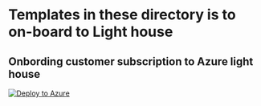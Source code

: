 # Templates in these directory is to on-board to Light house

## Onbording customer subscription to Azure light house

[![Deploy to Azure](https://aka.ms/deploytoazurebutton)](https://portal.azure.com/#create/Microsoft.Template/uri/[https://raw.githubusercontent.com/kulbirsj/Azure-Light-House/main/SusbcriptiondelegatedResourceManagement.json0)
